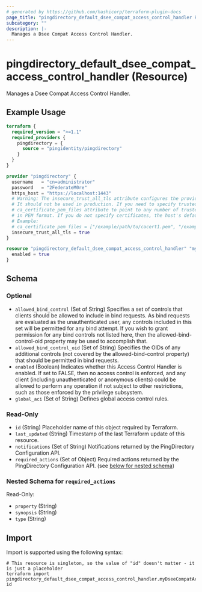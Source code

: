 ```yaml
---
# generated by https://github.com/hashicorp/terraform-plugin-docs
page_title: "pingdirectory_default_dsee_compat_access_control_handler Resource - terraform-provider-pingdirectory"
subcategory: ""
description: |-
  Manages a Dsee Compat Access Control Handler.
---
```


# pingdirectory_default_dsee_compat_access_control_handler (Resource)

Manages a Dsee Compat Access Control Handler.

## Example Usage

```terraform
terraform {
  required_version = ">=1.1"
  required_providers {
    pingdirectory = {
      source = "pingidentity/pingdirectory"
    }
  }
}

provider "pingdirectory" {
  username   = "cn=administrator"
  password   = "2FederateM0re"
  https_host = "https://localhost:1443"
  # Warning: The insecure_trust_all_tls attribute configures the provider to trust any certificate presented by the PingDirectory server.
  # It should not be used in production. If you need to specify trusted CA certificates, use the
  # ca_certificate_pem_files attribute to point to any number of trusted CA certificate files
  # in PEM format. If you do not specify certificates, the host's default root CA set will be used.
  # Example:
  # ca_certificate_pem_files = ["/example/path/to/cacert1.pem", "/example/path/to/cacert2.pem"]
  insecure_trust_all_tls = true
}

resource "pingdirectory_default_dsee_compat_access_control_handler" "myDseeCompatAccessControlHandler" {
  enabled = true
}
```

<!-- schema generated by tfplugindocs -->
## Schema

### Optional

- `allowed_bind_control` (Set of String) Specifies a set of controls that clients should be allowed to include in bind requests. As bind requests are evaluated as the unauthenticated user, any controls included in this set will be permitted for any bind attempt. If you wish to grant permission for any bind controls not listed here, then the allowed-bind-control-oid property may be used to accomplish that.
- `allowed_bind_control_oid` (Set of String) Specifies the OIDs of any additional controls (not covered by the allowed-bind-control property) that should be permitted in bind requests.
- `enabled` (Boolean) Indicates whether this Access Control Handler is enabled. If set to FALSE, then no access control is enforced, and any client (including unauthenticated or anonymous clients) could be allowed to perform any operation if not subject to other restrictions, such as those enforced by the privilege subsystem.
- `global_aci` (Set of String) Defines global access control rules.

### Read-Only

- `id` (String) Placeholder name of this object required by Terraform.
- `last_updated` (String) Timestamp of the last Terraform update of this resource.
- `notifications` (Set of String) Notifications returned by the PingDirectory Configuration API.
- `required_actions` (Set of Object) Required actions returned by the PingDirectory Configuration API. (see [below for nested schema](#nestedatt--required_actions))

<a id="nestedatt--required_actions"></a>
### Nested Schema for `required_actions`

Read-Only:

- `property` (String)
- `synopsis` (String)
- `type` (String)

## Import

Import is supported using the following syntax:

```shell
# This resource is singleton, so the value of "id" doesn't matter - it is just a placeholder
terraform import pingdirectory_default_dsee_compat_access_control_handler.myDseeCompatAccessControlHandler id
```
